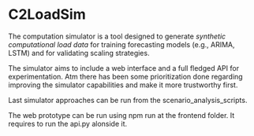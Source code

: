 # C2LoadSim
The computation simulator is a tool designed to generate *synthetic computational load data* for training forecasting models (e.g., ARIMA, LSTM) and for validating scaling strategies.

The simulator aims to include a web interface and a full fledged API for experimentation. Atm there has been some prioritization done regarding improving the simulator capabilities and make it more trustworthy first.

Last simulator approaches can be run from the scenario_analysis_scripts.

The web prototype can be run using npm run at the frontend folder. It requires to run the api.py alonside it.

